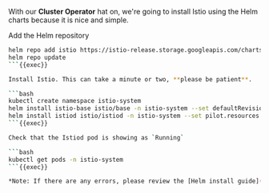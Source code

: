 

With our **Cluster Operator** hat on, we're going to install Istio using the Helm charts because it is nice and simple. 

Add the Helm repository

```bash
helm repo add istio https://istio-release.storage.googleapis.com/charts
helm repo update
```{{exec}}

Install Istio. This can take a minute or two, **please be patient**.

```bash
kubectl create namespace istio-system
helm install istio-base istio/base -n istio-system --set defaultRevision=default
helm install istiod istio/istiod -n istio-system --set pilot.resources.requests.memory=1Gi --wait
```{{exec}}

Check that the Istiod pod is showing as `Running`

```bash
kubectl get pods -n istio-system
```{{exec}}

*Note: If there are any errors, please review the [Helm install guide](https://istio.io/latest/docs/setup/install/helm/) and [Contact Us](#) if unable to resolve*
